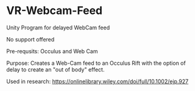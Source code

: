 # VR-Webcam-Feed
Unity Program for delayed WebCam feed

No support offered

Pre-requsits: Occulus and Web Cam

Purpose: Creates a Web-Cam feed to an Occulus Rift with the option of delay to create an "out of body" effect.

Used in research: https://onlinelibrary.wiley.com/doi/full/10.1002/ejp.927
